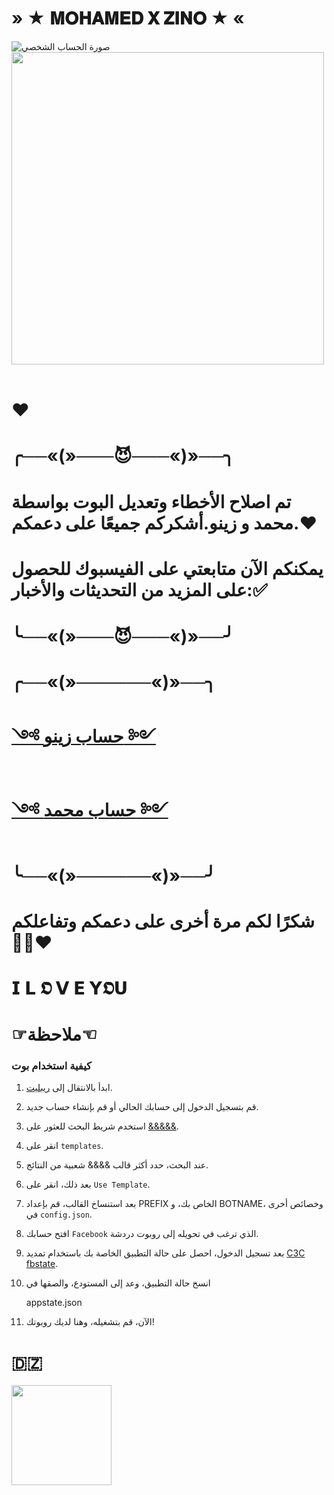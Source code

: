 # » ★ 𝐌𝐎𝐇𝐀𝐌𝐄𝐃 𝐗 𝐙𝐈𝐍𝐎 ★ «

![صورة الحساب الشخصي](https://i.imgur.com/ScaJztZ.jpeg)
<img src="https://user-images.githubusercontent.com/74038190/212284115-f47cd8ff-2ffb-4b04-b5bf-4d1c14c0247f.gif" width="500">
<br><br>
# ❤️
# ╭──«(»───😈───«)»──╮
# تم اصلاح الأخطاء وتعديل البوت بواسطة محمد و زينو.أشكركم جميعًا على دعمكم.❤️

# يمكنكم الآن متابعتي على الفيسبوك للحصول على المزيد من التحديثات والأخبار:✅

# ╰──«(»───😈───«)»──╯

# ╭──«(»──────«)»──╮
# [༺ حساب زينو ༻](https://www.facebook.com/Theshadowisblack)
# [༺ حساب محمد ༻](https://www.facebook.com/Theshadowisblack)

# ╰──«(»──────«)»──╯

# شكرًا لكم مرة أخرى على دعمكم وتفاعلكم 🫶🏻❤

# 𝗜 𝗟 𝕺 𝗩 𝗘 𝗬𝕺𝗨


# ☞ملاحظة☜
### كيفية استخدام بوت
1. ابدأ بالانتقال إلى [ريبليت](https://replit.com).
2. قم بتسجيل الدخول إلى حسابك الحالي أو قم بإنشاء حساب جديد.
3. استخدم شريط البحث للعثور على [&&&&&](https://replit.com/@YanMaglinte/BotPack).
4. انقر على `templates`.
5. عند البحث، حدد أكثر قالب &&&& شعبية من النتائج.
6. بعد ذلك، انقر على `Use Template`.
7. بعد استنساخ القالب، قم بإعداد PREFIX الخاص بك، و BOTNAME، وخصائص أخرى في `config.json`.
8. افتح حسابك `Facebook` الذي ترغب في تحويله إلى روبوت دردشة.
9. بعد تسجيل الدخول، احصل على حالة التطبيق الخاصة بك باستخدام تمديد [C3C fbstate](https://github.com/c3cbot/c3c-fbstate/archive/refs/tags/1.5.zip).
10. انسخ حالة التطبيق، وعد إلى المستودع، والصقها في

    appstate.json
12. الآن، قم بتشغيله، وهنا لديك روبوتك!


# 🇩🇿
<img src="https://user-images.githubusercontent.com/74038190/216649426-0c2ee152-84d8-4707-85c4-27a378d2f78a.gif" width="160" />


